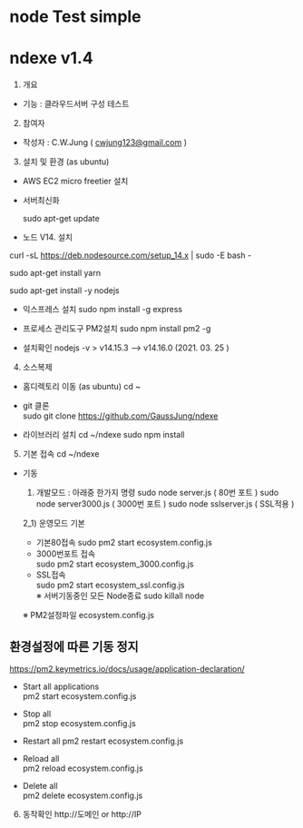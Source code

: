 ﻿# node Test simple 
# ndexe v1.4 

1. 개요 
- 기능 :  클라우드서버 구성 테스트  

2. 참여자  
- 작성자 : C.W.Jung ( cwjung123@gmail.com )

3. 설치 및 환경 (as ubuntu) 

- AWS EC2 micro freetier 설치   

- 서버최신화   

  sudo apt-get update

- 노드 V14. 설치

curl -sL https://deb.nodesource.com/setup_14.x | sudo -E bash -  

sudo apt-get install yarn  

sudo apt-get install -y nodejs  

- 익스프레스 설치
sudo npm install -g express
 
 - 프로세스 관리도구 PM2설치 
sudo npm install pm2 -g
 
- 설치확인
 nodejs -v    > v14.15.3  --> v14.16.0 (2021. 03. 25 )  

 
4. 소스복제 
- 홈디렉토리 이동 (as ubuntu)
cd ~
- git 클론   
  sudo git clone https://github.com/GaussJung/ndexe 

- 라이브러리 설치 
cd ~/ndexe
sudo npm install   
 
5. 기본 접속 
  cd ~/ndexe

- 기동      
  1) 개발모드  : 아래중 한가지 명령 
  sudo node server.js ( 80번 포트 ) 
  sudo node server3000.js ( 3000번 포트 ) 
  sudo node sslserver.js  ( SSL적용 ) 

  2_1) 운영모드 기본
  - 기본80접속 
  sudo pm2 start ecosystem.config.js  
  - 3000번포트 접속   
  sudo pm2 start ecosystem_3000.config.js 
  - SSL접속   
  sudo pm2 start ecosystem_ssl.config.js  
  ※ 서버기동중인 모든 Node종료 
  sudo killall node  
   
  ※ PM2설정파일 
  ecosystem.config.js 

## 환경설정에 따른 기동 정지 
https://pm2.keymetrics.io/docs/usage/application-declaration/

- Start all applications  
pm2 start ecosystem.config.js  

- Stop all  
pm2 stop ecosystem.config.js

- Restart all 
pm2 restart ecosystem.config.js

- Reload all  
pm2 reload ecosystem.config.js

- Delete all  
pm2 delete ecosystem.config.js 

6. 동작확인 
http://도메인  or http://IP 
  